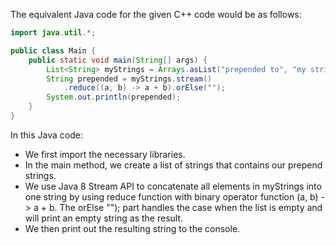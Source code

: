  The equivalent Java code for the given C++ code would be as follows:

```java
import java.util.*;

public class Main {
    public static void main(String[] args) {
        List<String> myStrings = Arrays.asList("prepended to", "my string");
        String prepended = myStrings.stream()
            .reduce((a, b) -> a + b).orElse("");
        System.out.println(prepended);
    }
}
```
In this Java code:
- We first import the necessary libraries.
- In the main method, we create a list of strings that contains our prepend strings.
- We use Java 8 Stream API to concatenate all elements in myStrings into one string by using reduce function with binary operator function (a, b) -> a + b. The orElse ""); part handles the case when the list is empty and will print an empty string as the result.
- We then print out the resulting string to the console.
